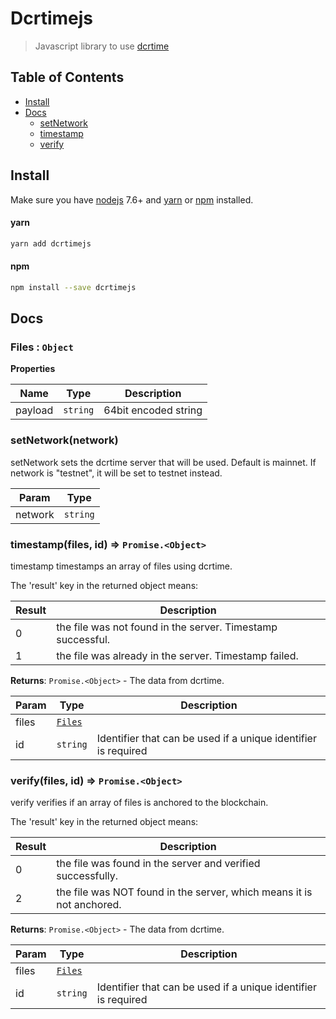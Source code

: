 # Dcrtimejs

> Javascript library to use [dcrtime](https://github.com/decred/dcrtime)

## Table of Contents

* [Install](#install)
* [Docs](#files)
    * [setNetwork](#setNetwork)
    * [timestamp](#timestamp)
    * [verify](#verify)


<a href="install"></a>

## Install

Make sure you have [nodejs](https://nodejs.org/en/) 7.6+ and [yarn](https://yarnpkg.com/en/) or [npm](https://www.npmjs.com/) installed.

#### yarn

```bash
yarn add dcrtimejs
```

#### npm

```bash
npm install --save dcrtimejs
```

## Docs

<a href="files"></a>

### Files : <code>Object</code>
**Properties**

| Name    | Type                | Description          |
| ------- | ------------------- | -------------------- |
| payload | <code>string</code> | 64bit encoded string |

<a href="setNetwork"></a>

### setNetwork(network)
setNetwork sets the dcrtime server that will be used.
Default is mainnet. If network is "testnet", it will be set to testnet instead.

| Param   | Type                |
| ------- | ------------------- |
| network | <code>string</code> |

<a href="timestamp"></a>

### timestamp(files, id) ⇒ <code>Promise.&lt;Object&gt;</code>
timestamp timestamps an array of files using dcrtime.

The 'result' key in the returned object means:

| Result | Description                                                 |
| ------ | ----------------------------------------------------------- |
| 0      | the file was not found in the server. Timestamp successful. |
| 1      | the file was already in the server. Timestamp failed.       |

**Returns**: <code>Promise.&lt;Object&gt;</code> - The data from dcrtime.

| Param | Type                         | Description                                                    |
| ----- | ---------------------------- | -------------------------------------------------------------- |
| files | [<code>Files</code>](#Files) |                                                                |
| id    | <code>string</code>          | Identifier that can be used if a unique identifier is required |

<a href="verify"></a>

### verify(files, id) ⇒ <code>Promise.&lt;Object&gt;</code>
verify verifies if an array of files is anchored to the blockchain.

The 'result' key in the returned object means:

| Result | Description                                                           |
| ------ | --------------------------------------------------------------------- |
| 0      | the file was found in the server and verified successfully.           |
| 2      | the file was NOT found in the server, which means it is not anchored. |

**Returns**: <code>Promise.&lt;Object&gt;</code> - The data from dcrtime.

| Param | Type                         | Description                                                    |
| ----- | ---------------------------- | -------------------------------------------------------------- |
| files | [<code>Files</code>](#Files) |                                                                |
| id    | <code>string</code>          | Identifier that can be used if a unique identifier is required |

